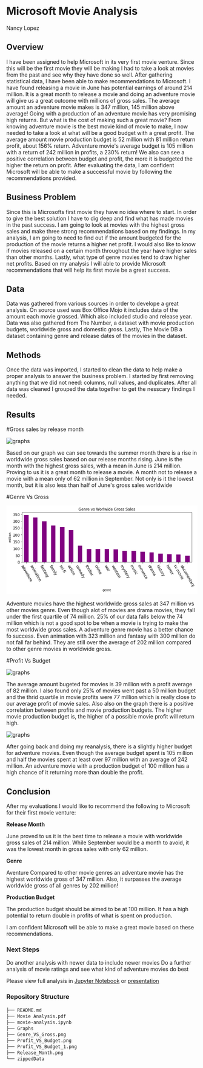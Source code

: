 # Microsoft Movie Analysis

Nancy Lopez

## Overview
I have been assigned to help Microsoft in its very first movie venture. Since this will be the first movie they will be making I had to take a look at movies from the past and see why they have done so well. After gathering statistical data, I have been able to make recommendations to Microsoft. I have found releasing a movie in June has potential earnings of around 214 million. It is a great month to release a movie and doing an adventure movie will give us a great outcome with millions of gross sales. The average amount an adventure movie makes is 347 million, 145 million above average! Going with a production of an adventure movie has very promising high returns. But what is the cost of making such a great movie? From knowing adventure movie is the best movie kind of movie to make, I now needed to take a look at what will be a good budget with a great profit. The average amount movie production budget is 52 million with 81 million return profit, about 156% return. Adventure movie's average budget is 105 million with a return of 242 million in profits, a 230% return! We also can see a positive correlation between budget and profit, the more it is budgeted the higher the return on profit. After evaluating the data, I am confident Microsoft will be able to make a successful movie by following the recommendations provided.

## Business Problem
Since this is Microsofts first movie they have no idea where to start. In order to give the best solution I have to dig deep and find what has made movies in the past success. I am going to look at movies with the highest gross sales and make three strong recommendations based on my findings. In my analysis, I am going to need to find out if the amount budgeted for the production of the movie returns a higher net profit. I would also like to know if movies released on a certain month throughout the year have higher sales than other months. Lastly, what type of genre movies tend to draw higher net profits. Based on my analysis I will able to provide Microsoft recommendations that will help its first movie be a great success.

## Data 
Data was gathered from various sources in order to develope a great analysis. On source used was Box Office Mojo it includes data of the amount each movie grossed. Which also included studio and release year. Data was also gathered from The Number, a dataset with movie production budgets, worldwide gross and domestic gross. Lastly, The Movie DB a dataset containing genre and release dates of the movies in the dataset. 


## Methods
Once the data was imported, I started to clean the data to help make a proper analysis to answer the business problem. I started by first removing anything that we did not need: columns, null values, and duplicates. After all data was cleaned I grouped the data together to get the nesscary findings I needed.

## Results

#Gross sales by release month


![graphs](./Graphs/Release_Month.png)

Based on our graph we can see towards the summer month there is a rise in worldwide gross sales based on our release months rising. June is the month with the highest gross sales, with a mean in June is 214 million. Proving to us it is a great month to release a movie. A month not to release a movie with a mean only of 62 million in September. Not only is it the lowest month, but it is also less than half of June's gross sales worldwide

#Genre Vs Gross

![graphs](./Graphs/Genre_VS_Gross.png)

Adventure movies have the highest worldwide gross sales at 347 million vs other movies genre. Even though alot of movies are drama movies, they fall under the first quartile of 74 million. 25% of our data falls below the 74 million which is not a good spot to be when a movie is trying to make the most worldwide gross sales. A adventure genre movie has a better chance fo success. Even animation with 323 million and fantasy with 300 million do not fall far behind. They are still over the average of 202 million compared to other genre movies in worldwide gross.

#Profit Vs Budget

![graphs](./Graphs/Profit_VS_Budget_1.png)

The average amount bugeted for movies is 39 million with a profit average of 82 million. I also found only 25% of movies went past a 50 million budget and the thrid quartile in movie profits were 77 million which is really close to our average profit of movie sales. Also also on the graph there is a positive correlation between profits and movie production budgets. The higher movie production budget is, the higher of a possible movie profit will return high.


![graphs](./Graphs/Profit_VS_Budget.png)

After going back and doing my reanalysis, there is a slightly higher budget for adventure movies. Even though the average budget spent is 105 million and half the movies spent at least over 97 million with an average of 242 million. An adventure movie with a production budget of 100 million has a high chance of it returning more than double the profit.


## Conclusion
After my evaluations I would like to recommend the following to Microsoft for their first movie venture:

**Release Month**

June proved to us it is the best time to release a movie with worldwide gross sales of 214 million. While September would be a month to avoid, it was the lowest month in gross sales with only 62 million.

**Genre**

Aventure Compared to other movie genres an adventure movie has the highest worldwide gross of 347 million. Also, it surpasses the average worldwide gross of all genres by 202 million!

**Production Budget**

The production budget should be aimed to be at 100 million. It has a high potential to return double in profits of what is spent on production.

I am confident Microsoft will be able to make a great movie based on these recommendations.

### Next Steps
Do another analysis with newer data to include newer movies
Do a further analysis of movie ratings and see what kind of adventure movies do best


Please view full analysis in [Jupyter Notebook](https://github.com/nv593/microsoft_movie_analysis/blob/main/movie_analysis_project.ipynb) or [presentation](https://github.com/nv593/microsoft_movie_analysis/blob/main/Movie_Analysis.pdf)

### Repository Structure

```
├── README.md
├── Movie Analysis.pdf
├── movie-analysis.ipynb
├── Graphs
├── Genre_VS_Gross.png
├── Profit_VS_Budget.png
├── Profit_VS_Budget_1.png
├── Release_Month.png
└── zippedData

